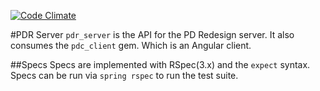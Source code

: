 [![Code Climate](https://codeclimate.com/repos/537fae616956806e630030c0/badges/44ece20df58646f706f7/gpa.png)](https://codeclimate.com/repos/537fae616956806e630030c0/feed)

#PDR Server
`pdr_server` is the API for the PD Redesign server. It also
consumes the `pdc_client` gem.  Which is an Angular client.

##Specs
Specs are implemented with RSpec(3.x) and the `expect` syntax.
Specs can be run via `spring rspec` to run the test 
suite.
